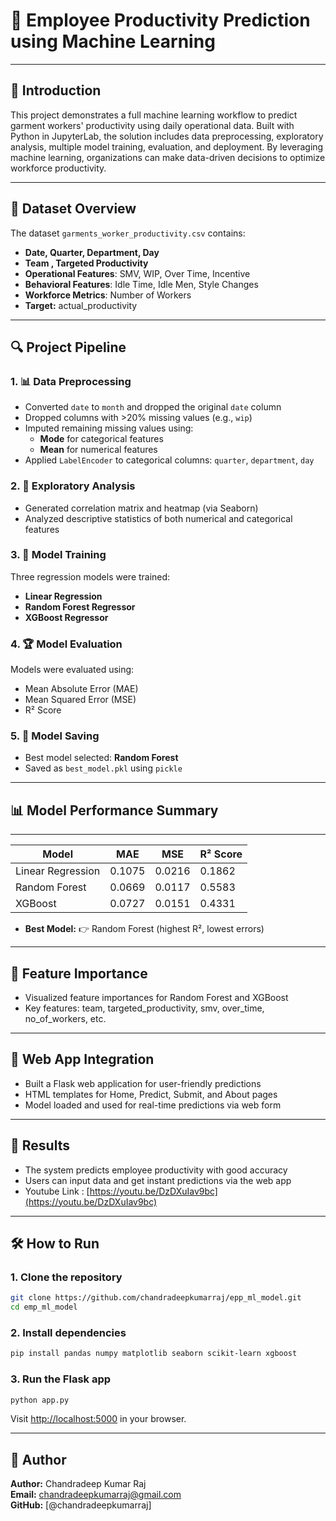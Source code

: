 # 🤖 Employee Productivity Prediction using Machine Learning

---

## 🌟 Introduction
This project demonstrates a full machine learning workflow to predict garment workers' productivity using daily operational data. Built with Python in JupyterLab, the solution includes data preprocessing, exploratory analysis, multiple model training, evaluation, and deployment. By leveraging machine learning, organizations can make data-driven decisions to optimize workforce productivity.

---

## 📂 Dataset Overview

The dataset `garments_worker_productivity.csv` contains:

- **Date, Quarter, Department, Day**
- **Team , Targeted Productivity**
- **Operational Features**: SMV, WIP, Over Time, Incentive  
- **Behavioral Features**: Idle Time, Idle Men, Style Changes  
- **Workforce Metrics**: Number of Workers
- **Target:** actual_productivity

---

## 🔍 Project Pipeline

### 1. 📊 Data Preprocessing
- Converted `date` to `month` and dropped the original `date` column
- Dropped columns with >20% missing values (e.g., `wip`)
- Imputed remaining missing values using:
  - **Mode** for categorical features
  - **Mean** for numerical features
- Applied `LabelEncoder` to categorical columns: `quarter`, `department`, `day`

### 2. 🧪 Exploratory Analysis
- Generated correlation matrix and heatmap (via Seaborn)
- Analyzed descriptive statistics of both numerical and categorical features

### 3. 🧠 Model Training
Three regression models were trained:
- **Linear Regression**
- **Random Forest Regressor**
- **XGBoost Regressor**

### 4. 🏆 Model Evaluation
Models were evaluated using:
- Mean Absolute Error (MAE)
- Mean Squared Error (MSE)
- R² Score

### 5. 💾 Model Saving
- Best model selected: **Random Forest**
- Saved as `best_model.pkl` using `pickle`

---

## 📊 Model Performance Summary
_________________________________________________
| Model            | MAE    | MSE    | R² Score |
|------------------|--------|--------|----------|
| Linear Regression| 0.1075 | 0.0216 | 0.1862   |
| Random Forest    | 0.0669 | 0.0117 | 0.5583   |
| XGBoost          | 0.0727 | 0.0151 | 0.4331   |


- **Best Model:** 👉 Random Forest (highest R², lowest errors)

---

## 🧩 Feature Importance
- Visualized feature importances for Random Forest and XGBoost
- Key features: team, targeted_productivity, smv, over_time, no_of_workers, etc.

---

## 🤖 Web App Integration
- Built a Flask web application for user-friendly predictions
- HTML templates for Home, Predict, Submit, and About pages
- Model loaded and used for real-time predictions via web form

---

## 🎯 Results
- The system predicts employee productivity with good accuracy
- Users can input data and get instant predictions via the web app
- Youtube Link : [https://youtu.be/DzDXuIav9bc](https://youtu.be/DzDXuIav9bc)



---

## 🛠️ How to Run

### 1. Clone the repository
```bash
git clone https://github.com/chandradeepkumarraj/epp_ml_model.git
cd emp_ml_model
```

### 2. Install dependencies
```bash
pip install pandas numpy matplotlib seaborn scikit-learn xgboost
```

### 3. Run the Flask app
```bash
python app.py
```
Visit [http://localhost:5000](http://localhost:5000) in your browser.

---

## 🧠 Author
**Author:** Chandradeep Kumar Raj  
**Email:** chandradeepkumarraj@gmail.com  
**GitHub:** [@chandradeepkumarraj]

